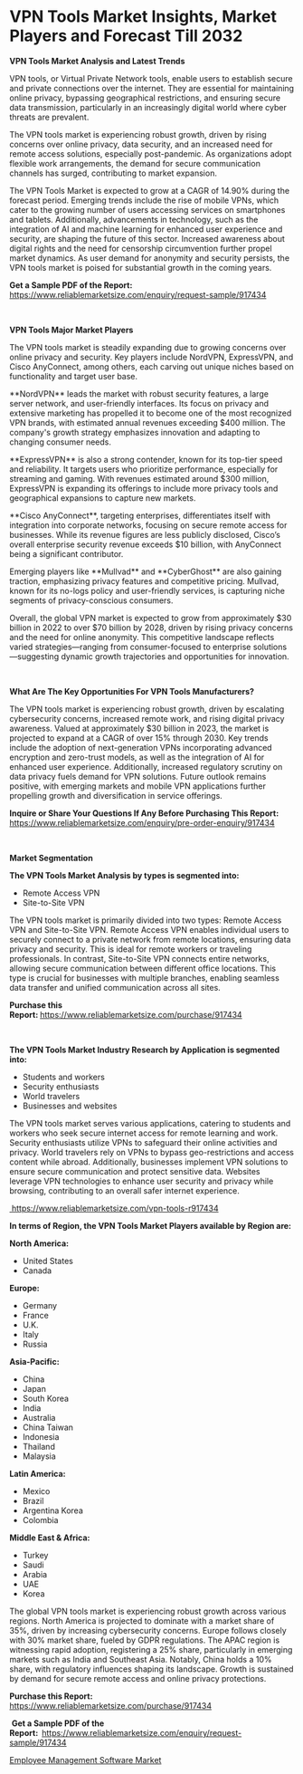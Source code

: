 <p><h1>VPN Tools Market Insights, Market Players and Forecast Till 2032</h1></p><p><strong>VPN Tools Market Analysis and Latest Trends</strong></p>
<p><p>VPN tools, or Virtual Private Network tools, enable users to establish secure and private connections over the internet. They are essential for maintaining online privacy, bypassing geographical restrictions, and ensuring secure data transmission, particularly in an increasingly digital world where cyber threats are prevalent. </p><p>The VPN tools market is experiencing robust growth, driven by rising concerns over online privacy, data security, and an increased need for remote access solutions, especially post-pandemic. As organizations adopt flexible work arrangements, the demand for secure communication channels has surged, contributing to market expansion. </p><p>The VPN Tools Market is expected to grow at a CAGR of 14.90% during the forecast period. Emerging trends include the rise of mobile VPNs, which cater to the growing number of users accessing services on smartphones and tablets. Additionally, advancements in technology, such as the integration of AI and machine learning for enhanced user experience and security, are shaping the future of this sector. Increased awareness about digital rights and the need for censorship circumvention further propel market dynamics. As user demand for anonymity and security persists, the VPN tools market is poised for substantial growth in the coming years.</p></p>
<p><strong>Get a Sample PDF of the Report:&nbsp;</strong> <a href="https://www.reliablemarketsize.com/enquiry/request-sample/917434?utm_campaign=2731&utm_medium=2&utm_source=Github&utm_content=ia&utm_term=05032025&utm_id=vpn-tools">https://www.reliablemarketsize.com/enquiry/request-sample/917434</a></p>
<p>&nbsp;</p>
<p><strong>VPN Tools Major Market Players</strong></p>
<p><p>The VPN tools market is steadily expanding due to growing concerns over online privacy and security. Key players include NordVPN, ExpressVPN, and Cisco AnyConnect, among others, each carving out unique niches based on functionality and target user base.</p><p>**NordVPN** leads the market with robust security features, a large server network, and user-friendly interfaces. Its focus on privacy and extensive marketing has propelled it to become one of the most recognized VPN brands, with estimated annual revenues exceeding $400 million. The company's growth strategy emphasizes innovation and adapting to changing consumer needs.</p><p>**ExpressVPN** is also a strong contender, known for its top-tier speed and reliability. It targets users who prioritize performance, especially for streaming and gaming. With revenues estimated around $300 million, ExpressVPN is expanding its offerings to include more privacy tools and geographical expansions to capture new markets.</p><p>**Cisco AnyConnect**, targeting enterprises, differentiates itself with integration into corporate networks, focusing on secure remote access for businesses. While its revenue figures are less publicly disclosed, Cisco’s overall enterprise security revenue exceeds $10 billion, with AnyConnect being a significant contributor.</p><p>Emerging players like **Mullvad** and **CyberGhost** are also gaining traction, emphasizing privacy features and competitive pricing. Mullvad, known for its no-logs policy and user-friendly services, is capturing niche segments of privacy-conscious consumers.</p><p>Overall, the global VPN market is expected to grow from approximately $30 billion in 2022 to over $70 billion by 2028, driven by rising privacy concerns and the need for online anonymity. This competitive landscape reflects varied strategies—ranging from consumer-focused to enterprise solutions—suggesting dynamic growth trajectories and opportunities for innovation.</p></p>
<p>&nbsp;</p>
<p><strong>What Are The Key Opportunities For VPN Tools Manufacturers?</strong></p>
<p><p>The VPN tools market is experiencing robust growth, driven by escalating cybersecurity concerns, increased remote work, and rising digital privacy awareness. Valued at approximately $30 billion in 2023, the market is projected to expand at a CAGR of over 15% through 2030. Key trends include the adoption of next-generation VPNs incorporating advanced encryption and zero-trust models, as well as the integration of AI for enhanced user experience. Additionally, increased regulatory scrutiny on data privacy fuels demand for VPN solutions. Future outlook remains positive, with emerging markets and mobile VPN applications further propelling growth and diversification in service offerings.</p></p>
<p><strong>Inquire or Share Your Questions If Any Before Purchasing This Report:</strong> <a href="https://www.reliablemarketsize.com/enquiry/pre-order-enquiry/917434?utm_campaign=2731&utm_medium=2&utm_source=Github&utm_content=ia&utm_term=05032025&utm_id=vpn-tools">https://www.reliablemarketsize.com/enquiry/pre-order-enquiry/917434</a></p>
<p>&nbsp;</p>
<p><strong>Market Segmentation</strong></p>
<p><strong>The VPN Tools Market Analysis by types is segmented into:</strong></p>
<p><ul><li>Remote Access VPN</li><li>Site-to-Site VPN</li></ul></p>
<p><p>The VPN tools market is primarily divided into two types: Remote Access VPN and Site-to-Site VPN. Remote Access VPN enables individual users to securely connect to a private network from remote locations, ensuring data privacy and security. This is ideal for remote workers or traveling professionals. In contrast, Site-to-Site VPN connects entire networks, allowing secure communication between different office locations. This type is crucial for businesses with multiple branches, enabling seamless data transfer and unified communication across all sites.</p></p>
<p><strong>Purchase this Report:&nbsp;</strong><a href="https://www.reliablemarketsize.com/purchase/917434?utm_campaign=2731&utm_medium=2&utm_source=Github&utm_content=ia&utm_term=05032025&utm_id=vpn-tools">https://www.reliablemarketsize.com/purchase/917434</a></p>
<p>&nbsp;</p>
<p><strong>The VPN Tools Market Industry Research by Application is segmented into:</strong></p>
<p><ul><li>Students and workers</li><li>Security enthusiasts</li><li>World travelers</li><li>Businesses and websites</li></ul></p>
<p><p>The VPN tools market serves various applications, catering to students and workers who seek secure internet access for remote learning and work. Security enthusiasts utilize VPNs to safeguard their online activities and privacy. World travelers rely on VPNs to bypass geo-restrictions and access content while abroad. Additionally, businesses implement VPN solutions to ensure secure communication and protect sensitive data. Websites leverage VPN technologies to enhance user security and privacy while browsing, contributing to an overall safer internet experience.</p></p>
<p><a href="https://www.reliablemarketsize.com/vpn-tools-r917434?utm_campaign=2731&utm_medium=2&utm_source=Github&utm_content=ia&utm_term=05032025&utm_id=vpn-tools">&nbsp;https://www.reliablemarketsize.com/vpn-tools-r917434</a></p>
<p><strong>In terms of Region, the VPN Tools Market Players available by Region are:</strong></p>
<p>
    <p> <strong> North America: </strong>
        <ul>
            <li>United States</li>
            <li>Canada</li>
        </ul>
        </p> 
    <p> <strong> Europe: </strong>
        <ul>
            <li>Germany</li>
            <li>France</li>
            <li>U.K.</li>
            <li>Italy</li>
            <li>Russia</li>
        </ul>
        </p> 
    <p> <strong> Asia-Pacific: </strong>
        <ul>
            <li>China</li>
            <li>Japan</li>
            <li>South Korea</li>
            <li>India</li>
            <li>Australia</li>
            <li>China Taiwan</li>
            <li>Indonesia</li>
            <li>Thailand</li>
            <li>Malaysia</li>
        </ul>
        </p> 
    <p> <strong> Latin America: </strong>
        <ul>
            <li>Mexico</li>
            <li>Brazil</li>
            <li>Argentina Korea</li>
            <li>Colombia</li>
        </ul>
        </p> 
    <p> <strong> Middle East & Africa: </strong>
        <ul>
            <li>Turkey</li>
            <li>Saudi</li>
            <li>Arabia</li>
            <li>UAE</li>
            <li>Korea</li>
        </ul>
    </p>
    </p>
<p><p>The global VPN tools market is experiencing robust growth across various regions. North America is projected to dominate with a market share of 35%, driven by increasing cybersecurity concerns. Europe follows closely with 30% market share, fueled by GDPR regulations. The APAC region is witnessing rapid adoption, registering a 25% share, particularly in emerging markets such as India and Southeast Asia. Notably, China holds a 10% share, with regulatory influences shaping its landscape. Growth is sustained by demand for secure remote access and online privacy protections.</p></p>
<p><strong>Purchase this Report: </strong><a href="https://www.reliablemarketsize.com/purchase/917434?utm_campaign=2731&utm_medium=2&utm_source=Github&utm_content=ia&utm_term=05032025&utm_id=vpn-tools">https://www.reliablemarketsize.com/purchase/917434</a></p>
<p>&nbsp;<strong>Get a Sample PDF of the Report:&nbsp;&nbsp;</strong><a href="https://www.reliablemarketsize.com/enquiry/request-sample/917434?utm_campaign=2731&utm_medium=2&utm_source=Github&utm_content=ia&utm_term=05032025&utm_id=vpn-tools">https://www.reliablemarketsize.com/enquiry/request-sample/917434</a></p>
<p><strong></strong></p>
<p><p><a href="https://github.com/boisetwa16/Market-Research-Report-List-1/blob/main/employee-management-software-market.md?utm_campaign=2731&utm_medium=2&utm_source=Github&utm_content=ia&utm_term=05032025&utm_id=vpn-tools">Employee Management Software Market</a></p></p>